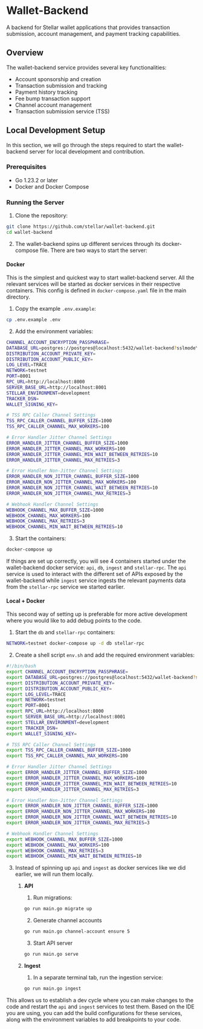 # Wallet-Backend

A backend for Stellar wallet applications that provides transaction submission, account management, and 
payment tracking capabilities. 

## Overview

The wallet-backend service provides several key functionalities:

- Account sponsorship and creation
- Transaction submission and tracking
- Payment history tracking
- Fee bump transaction support
- Channel account management
- Transaction submission service (TSS)

## Local Development Setup
In this section, we will go through the steps required to start the wallet-backend server for local development
and contribution.

### Prerequisites

- Go 1.23.2 or later
- Docker and Docker Compose

### Running the Server

1. Clone the repository:
```bash
git clone https://github.com/stellar/wallet-backend.git
cd wallet-backend
```

2. The wallet-backend spins up different services through its docker-compose file. There are two ways to start the
server:

#### Docker
This is the simplest and quickest way to start wallet-backend server. All the relevant services will be started as
docker services in their respective containers. This config is defined in `docker-compose.yaml` file in the main directory.

1. Copy the example `.env.example`:
```bash
cp .env.example .env
```

2. Add the environment variables:
```bash
CHANNEL_ACCOUNT_ENCRYPTION_PASSPHRASE=
DATABASE_URL=postgres://postgres@localhost:5432/wallet-backend?sslmode\=disable
DISTRIBUTION_ACCOUNT_PRIVATE_KEY=
DISTRIBUTION_ACCOUNT_PUBLIC_KEY=
LOG_LEVEL=TRACE
NETWORK=testnet
PORT=8001
RPC_URL=http://localhost:8000
SERVER_BASE_URL=http://localhost:8001
STELLAR_ENVIRONMENT=development
TRACKER_DSN=
WALLET_SIGNING_KEY=

# TSS RPC Caller Channel Settings
TSS_RPC_CALLER_CHANNEL_BUFFER_SIZE=1000
TSS_RPC_CALLER_CHANNEL_MAX_WORKERS=100

# Error Handler Jitter Channel Settings
ERROR_HANDLER_JITTER_CHANNEL_BUFFER_SIZE=1000
ERROR_HANDLER_JITTER_CHANNEL_MAX_WORKERS=100
ERROR_HANDLER_JITTER_CHANNEL_MIN_WAIT_BETWEEN_RETRIES=10
ERROR_HANDLER_JITTER_CHANNEL_MAX_RETRIES=3

# Error Handler Non-Jitter Channel Settings
ERROR_HANDLER_NON_JITTER_CHANNEL_BUFFER_SIZE=1000
ERROR_HANDLER_NON_JITTER_CHANNEL_MAX_WORKERS=100
ERROR_HANDLER_NON_JITTER_CHANNEL_WAIT_BETWEEN_RETRIES=10
ERROR_HANDLER_NON_JITTER_CHANNEL_MAX_RETRIES=3

# Webhook Handler Channel Settings
WEBHOOK_CHANNEL_MAX_BUFFER_SIZE=1000
WEBHOOK_CHANNEL_MAX_WORKERS=100
WEBHOOK_CHANNEL_MAX_RETRIES=3
WEBHOOK_CHANNEL_MIN_WAIT_BETWEEN_RETRIES=10
```

3. Start the containers:
```bash
docker-compose up
```

If things are set up correctly, you will see 4 containers started under the wallet-backend docker service: `api`, `db`, 
`ingest` and `stellar-rpc`. The `api` service is used to interact with the different set of APIs exposed by the 
wallet-backend while `ingest` service ingests the relevant payments data from the `stellar-rpc` service 
we started earlier.

#### Local + Docker

This second way of setting up is preferable for more active development where you would 
like to add debug points to the code. 

1. Start the `db` and `stellar-rpc` containers:
```bash
NETWORK=testnet docker-compose up -d db stellar-rpc
```

2. Create a shell script `env.sh` and add the required environment variables:
```bash
#!/bin/bash
export CHANNEL_ACCOUNT_ENCRYPTION_PASSPHRASE=
export DATABASE_URL=postgres://postgres@localhost:5432/wallet-backend?sslmode\=disable
export DISTRIBUTION_ACCOUNT_PRIVATE_KEY=
export DISTRIBUTION_ACCOUNT_PUBLIC_KEY=
export LOG_LEVEL=TRACE
export NETWORK=testnet
export PORT=8001
export RPC_URL=http://localhost:8000
export SERVER_BASE_URL=http://localhost:8001
export STELLAR_ENVIRONMENT=development
export TRACKER_DSN=
export WALLET_SIGNING_KEY=

# TSS RPC Caller Channel Settings
export TSS_RPC_CALLER_CHANNEL_BUFFER_SIZE=1000
export TSS_RPC_CALLER_CHANNEL_MAX_WORKERS=100

# Error Handler Jitter Channel Settings
export ERROR_HANDLER_JITTER_CHANNEL_BUFFER_SIZE=1000
export ERROR_HANDLER_JITTER_CHANNEL_MAX_WORKERS=100
export ERROR_HANDLER_JITTER_CHANNEL_MIN_WAIT_BETWEEN_RETRIES=10
export ERROR_HANDLER_JITTER_CHANNEL_MAX_RETRIES=3

# Error Handler Non-Jitter Channel Settings
export ERROR_HANDLER_NON_JITTER_CHANNEL_BUFFER_SIZE=1000
export ERROR_HANDLER_NON_JITTER_CHANNEL_MAX_WORKERS=100
export ERROR_HANDLER_NON_JITTER_CHANNEL_WAIT_BETWEEN_RETRIES=10
export ERROR_HANDLER_NON_JITTER_CHANNEL_MAX_RETRIES=3

# Webhook Handler Channel Settings
export WEBHOOK_CHANNEL_MAX_BUFFER_SIZE=1000
export WEBHOOK_CHANNEL_MAX_WORKERS=100
export WEBHOOK_CHANNEL_MAX_RETRIES=3
export WEBHOOK_CHANNEL_MIN_WAIT_BETWEEN_RETRIES=10
```

3. Instead of spinning up `api` and `ingest` as docker services like we did earlier, we will run them locally.

   1. **API**
      1. Run migrations:
        ```bash
        go run main.go migrate up
        ```

      2. Generate channel accounts
        ```bash
        go run main.go channel-account ensure 5
        ```

      3. Start API server
        ```bash
        go run main.go serve
        ```

   2. **Ingest**
      1. In a separate terminal tab, run the ingestion service:
        ```bash
        go run main.go ingest
        ```

This allows us to establish a dev cycle where you can make changes to the code and restart the `api` and `ingest` services
to test them. Based on the IDE you are using, you can add the build configurations for these services, along with 
the environment variables to add breakpoints to your code.